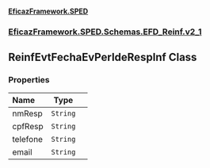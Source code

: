 #### [EficazFramework.SPED](EficazFrameworkSPED.md 'EficazFramework SPED')
### [EficazFramework.SPED.Schemas.EFD_Reinf.v2_1](EficazFramework.SPED.Schemas.EFD_Reinf.v2_1.md 'EficazFramework.SPED.Schemas.EFD_Reinf.v2_1')

## ReinfEvtFechaEvPerIdeRespInf Class
### Properties

| Name | Type | |
| :--- | :---: | :--- |
| nmResp | `String` |  |
| cpfResp | `String` |  |
| telefone | `String` |  |
| email | `String` |  |
